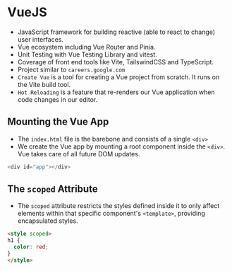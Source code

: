 # VueJS

- JavaScript framework for building reactive (able to react to change) user interfaces.
- Vue ecosystem including Vue Router and Pinia.
- Unit Testing with Vue Testing Library and vitest.
- Coverage of front end tools like Vite, TailswindCSS and TypeScript.
- Project similar to `careers.google.com`
- `Create Vue` is a tool for creating a Vue project from scratch. It runs on the Vite build tool.
- `Hot Reloading` is a feature that re-renders our Vue application when code changes in our editor.

## Mounting the Vue App

- The `index.html` file is the barebone and consists of a single `<div>`
- We create the Vue app by mounting a root component inside the `<div>`. Vue takes care of all future DOM updates.

```js
<div id="app"></div>
```

## The `scoped` Attribute

- The `scoped` attribute restricts the styles defined inside it to only affect elements within that specific component's `<template>`, providing encapsulated styles.

```html
<style scoped>
h1 {
  color: red;
}
</style>
```